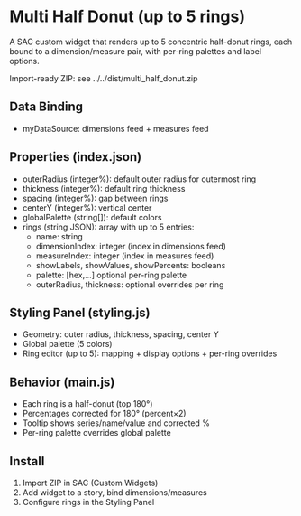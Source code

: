 # Multi Half Donut (up to 5 rings)

A SAC custom widget that renders up to 5 concentric half-donut rings, each bound to a dimension/measure pair, with per-ring palettes and label options.

Import-ready ZIP: see ../../dist/multi_half_donut.zip

## Data Binding
- myDataSource: dimensions feed + measures feed

## Properties (index.json)
- outerRadius (integer%): default outer radius for outermost ring
- thickness (integer%): default ring thickness
- spacing (integer%): gap between rings
- centerY (integer%): vertical center
- globalPalette (string[]): default colors
- rings (string JSON): array with up to 5 entries:
  - name: string
  - dimensionIndex: integer (index in dimensions feed)
  - measureIndex: integer (index in measures feed)
  - showLabels, showValues, showPercents: booleans
  - palette: [hex,...] optional per-ring palette
  - outerRadius, thickness: optional overrides per ring

## Styling Panel (styling.js)
- Geometry: outer radius, thickness, spacing, center Y
- Global palette (5 colors)
- Ring editor (up to 5): mapping + display options + per-ring overrides

## Behavior (main.js)
- Each ring is a half-donut (top 180°)
- Percentages corrected for 180° (percent×2)
- Tooltip shows series/name/value and corrected %
- Per-ring palette overrides global palette

## Install
1) Import ZIP in SAC (Custom Widgets)
2) Add widget to a story, bind dimensions/measures
3) Configure rings in the Styling Panel
